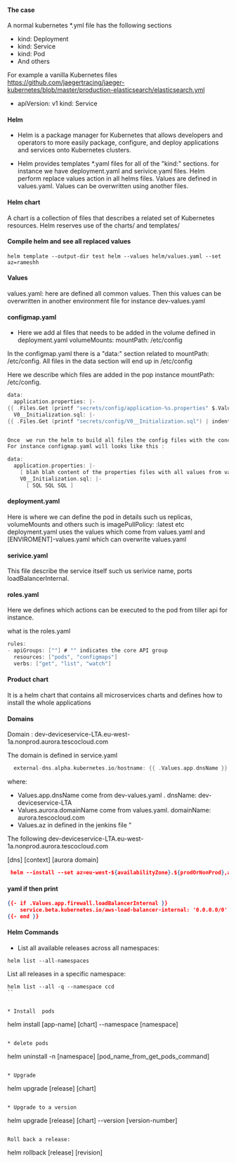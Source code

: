 
#### The case


A normal kubernetes *.yml file  has the following sections 

* kind: Deployment 
* kind: Service
* kind: Pod
* And others

For example a  vanilla Kubernetes files
https://github.com/jaegertracing/jaeger-kubernetes/blob/master/production-elasticsearch/elasticsearch.yml

- apiVersion: v1
  kind: Service

#### Helm


* Helm is a package manager for Kubernetes that allows developers and operators to more easily package,
configure, and deploy applications and services onto Kubernetes clusters.


* Helm provides templates *.yaml files for all of the "kind:" sections. for instance we have deployment.yaml and serivice.yaml files.
Helm perform replace values action in all helms files. Values are defined in  values.yaml. Values can be overwritten using another files.

#### Helm chart


A chart is a collection of files that describes a related set of Kubernetes resources.
Helm reserves use of the charts/ and templates/


#### Compile helm  and see all replaced values


`helm template --output-dir test helm --values helm/values.yaml --set az=rameshh
`
#### Values

values.yaml: here are defined all common values. Then this values can be overwritten in another  environment file for instance dev-values.yaml

#### configmap.yaml

* Here we add al files that needs to be added in the volume defined in deployment.yaml volumeMounts: mountPath: /etc/config

In the configmap.yaml there is a "data:" section related to mountPath: /etc/config.
  All files in the data section will end up in  /etc/config

Here we describe which files are added in the pop instance mountPath: /etc/config.

```c
data:
  application.properties: |-
{{ .Files.Get (printf "secrets/config/application-%s.properties" $.Values.app.env) | indent 4 }}
  V0__Initialization.sql: |-
{{ .Files.Get (printf "secrets/config/V0__Initialization.sql") | indent 4 }}


Once  we run the helm to build all files the config files with the concreate env values.
For instance configmap.yaml will looks like this :

data:
  application.properties: |-
    [ blah blah content of the properties files with all values from values.yaml]
    V0__Initialization.sql: |-
      [ SQL SQL SQL ]


```

#### deployment.yaml

Here is where we can define the pod in details such us replicas, volumeMounts and others such is imagePullPolicy: :latest etc
deployment.yaml uses the values which come from values.yaml and [ENVIROMENT]-values.yaml which can overwrite values.yaml


#### serivice.yaml

This file describe the service itself such us serivice name, ports loadBalancerInternal.


#### roles.yaml

Here we defines which actions can be executed  to  the pod from tiller api for instance.

what is the roles.yaml

```c
rules:
- apiGroups: [""] # "" indicates the core API group
  resources: ["pods", "configmaps"]
  verbs: ["get", "list", "watch"]
```


#### Product chart

It is a helm chart that contains all microservices charts and defines how to install the whole applications

#### Domains
  
Domain : dev-deviceservice-LTA.eu-west-1a.nonprod.aurora.tescocloud.com

The domain is defined in service.yaml

```c
  external-dns.alpha.kubernetes.io/hostname: {{ .Values.app.dnsName }}.{{ .Values.az }}.{{ .Values.aurora.domainName }}
```
  where:
  * Values.app.dnsName come from  dev-values.yaml . dnsName: dev-deviceservice-LTA
  * Values.aurora.domainName come from values.yaml. domainName: aurora.tescocloud.com
  * Values.az in defined in the jenkins file "

The following dev-deviceservice-LTA.eu-west-1a.nonprod.aurora.tescocloud.com

  [dns] [context] [aurora domain]


 ```json
  helm --install --set az=eu-west-${availabilityZone}.${prodOrNonProd},app.image.tag=${gitLongCommit}
``` 


#### yaml if then print
  ```json
  {{- if .Values.app.firewall.loadBalancerInternal }}
      service.beta.kubernetes.io/aws-load-balancer-internal: '0.0.0.0/0'
  {{- end }}

```

#### Helm Commands 


*  List all available releases across all namespaces:

```
helm list --all-namespaces
```

List all releases in a specific namespace:

```
helm list --all -q --namespace ccd
``


* Install  pods 

```
helm install [app-name] [chart] --namespace [namespace]
```

* delete pods 

```
helm uninstall -n [namespace] [pod_name_from_get_pods_command]
```

* Upgrade 

```
helm upgrade [release] [chart]
```

* Upgrade to a version
```
helm upgrade [release] [chart] --version [version-number]
```

Roll back a release:
```
helm rollback [release] [revision]
```
